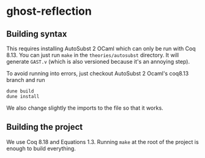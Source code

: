 # ghost-reflection

## Building syntax

This requires installing AutoSubst 2 OCaml which can only be run with Coq 8.13.
You can just run `make` in the `theories/autosubst` directory. It will generate
`GAST.v` (which is also versioned because it's an annoying step).

To avoid running into errors, just checkout AutoSubst 2 Ocaml's coq8.13 branch
and run
```
dune build
dune install
```

We also change slightly the imports to the file so that it works.

## Building the project

We use Coq 8.18 and Equations 1.3.
Running `make` at the root of the project is enough to build everything.
